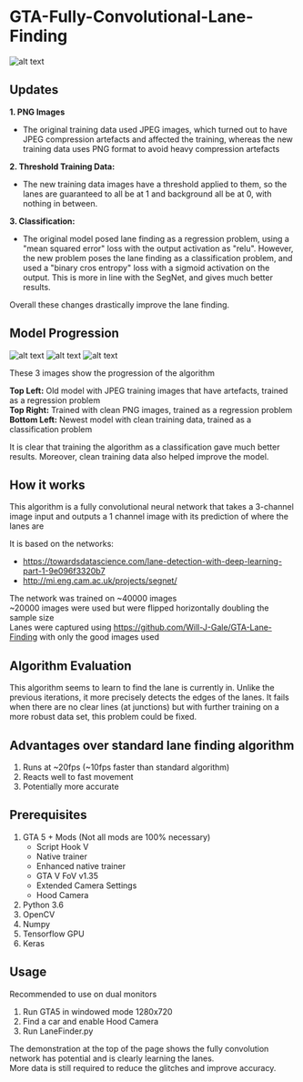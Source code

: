 # GTA-Fully-Convolutional-Lane-Finding
![alt text](https://github.com/Will-J-Gale/GTA-Fully-Convolutional-Lane-Finding/blob/master/Images/3.%20LaneFinding.gif)  

## Updates
__1. PNG Images__
 
 * The original training data used JPEG images, which turned out to have JPEG compression artefacts and affected the training, whereas    the new training data uses PNG format to avoid heavy compression artefacts  
  
__2. Threshold Training Data:__

 * The new training data images have a threshold applied to them, so the lanes are guaranteed to all be at 1 and background all be at 0, with nothing in between.  
  
__3. Classification:__

 * The original model posed lane finding as a regression problem, using a "mean squared error" loss with the output activation as "relu". However, the new problem poses the lane finding as a classification problem, and used a "binary cros entropy" loss with a sigmoid activation on the output. This is more in line with the SegNet, and gives much better results.   

Overall these changes drastically improve the lane finding.


## Model Progression

![alt text](https://github.com/Will-J-Gale/GTA-Fully-Convolutional-Lane-Finding/blob/master/Images/1.%20Original_Model.gif)
![alt text](https://github.com/Will-J-Gale/GTA-Fully-Convolutional-Lane-Finding/blob/master/Images/2.%20Cleaned_Data.gif)
![alt text](https://github.com/Will-J-Gale/GTA-Fully-Convolutional-Lane-Finding/blob/master/Images/3.%20LaneFinding.gif) 

These 3 images show the progression of the algorithm

__Top Left:__ Old model with JPEG training images that have artefacts, trained as a regression problem  
__Top Right:__ Trained with clean PNG images, trained as a regression problem  
__Bottom Left:__ Newest model with clean training data, trained as a classification problem  

It is clear that training the algorithm as a classification gave much better results. Moreover, clean training data also helped improve the model.

## How it works
This algorithm is a fully convolutional neural network that takes a 3-channel image input and outputs a 1 channel image with its prediction of where the lanes are  

It is based on the networks:
   * https://towardsdatascience.com/lane-detection-with-deep-learning-part-1-9e096f3320b7
   * http://mi.eng.cam.ac.uk/projects/segnet/

The network was trained on ~40000 images   
~20000 images were used but were flipped horizontally doubling the sample size  
Lanes were captured using https://github.com/Will-J-Gale/GTA-Lane-Finding with only the good images used

## Algorithm Evaluation
This algorithm seems to learn to find the lane is currently in. Unlike the previous iterations, it more precisely detects the edges of the lanes. It fails when there are no clear lines (at junctions) but with further training on a more robust data set, this problem could be fixed.

## Advantages over standard lane finding algorithm
   1. Runs at ~20fps (~10fps faster than standard algorithm)
   2. Reacts well to fast movement
   3. Potentially more accurate 
   
## Prerequisites 
1. GTA 5 + Mods (Not all mods are 100% necessary)
   * Script Hook V
   * Native trainer
   * Enhanced native trainer
   * GTA V FoV v1.35
   * Extended Camera Settings
   * Hood Camera 
2. Python 3.6
3. OpenCV
4. Numpy
5. Tensorflow GPU
6. Keras

## Usage
Recommended to use on dual monitors
1. Run GTA5 in windowed mode 1280x720
2. Find a car and enable Hood Camera
3. Run LaneFinder.py
   
The demonstration at the top of the page shows the fully convolution network has potential and is clearly learning the lanes.  
More data is still required to reduce the glitches and improve accuracy.

